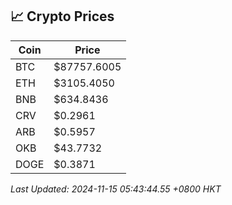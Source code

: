 ## 📈 Crypto Prices

| Coin | Price |
| ---- | ----- |
| BTC | $87757.6005 |
| ETH | $3105.4050 |
| BNB | $634.8436 |
| CRV | $0.2961 |
| ARB | $0.5957 |
| OKB | $43.7732 |
| DOGE | $0.3871 |

_Last Updated: 2024-11-15 05:43:44.55 +0800 HKT_